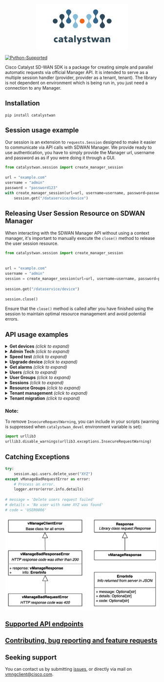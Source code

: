 <p align="center">
  <a href="#"><img src="docs/images/catalystwan.svg" alt="Cisco Catalyst WAN SDK Logo" style="height:150px" />
</p>

[![Python-Supported](https://img.shields.io/static/v1?label=Python&logo=Python&color=3776AB&message=3.8%20|%203.9%20|%203.10%20|%203.11%20|%203.12)](https://www.python.org/)

Cisco Catalyst SD-WAN SDK is a package for creating simple and parallel automatic requests via official Manager API. It is intended to serve as a multiple session handler (provider, provider as a tenant, tenant). The library is not dependent on environment which is being run in, you just need a connection to any Manager.

## Installation
```console
pip install catalystwan
```

## Session usage example
Our session is an extension to `requests.Session` designed to make it easier to communicate via API calls with SDWAN Manager. We provide ready to use authentication, you have to simply provide the Manager url, username and password as as if you were doing it through a GUI. 
```python
from catalystwan.session import create_manager_session

url = "example.com"
username = "admin"
password = "password123"
with create_manager_session(url=url, username=username, password=password) as session:
    session.get("/dataservice/device")
```

## Releasing User Session Resource on SDWAN Manager
When interacting with the SDWAN Manager API without using a context manager, it's important to manually execute the `close()` method to release the user session resource. 

```python
from catalystwan.session import create_manager_session


url = "example.com"
username = "admin"
session = create_manager_session(url=url, username=username, password=password)

session.get("/dataservice/device")

session.close()
```

Ensure that the `close()` method is called after you have finished using the session to maintain optimal resource management and avoid potential errors.

## API usage examples

<details>
    <summary> <b>Get devices</b> <i>(click to expand)</i></summary>

```python
devices = session.api.devices.get()
```

</details>

<details>
    <summary> <b>Admin Tech</b> <i>(click to expand)</i></summary>

```Python
admin_tech_file = session.api.admin_tech.generate("172.16.255.11")
session.api.admin_tech.download(admin_tech_file)
session.api.admin_tech.delete(admin_tech_file)
```
</details>

<details>
    <summary> <b>Speed test</b> <i>(click to expand)</i></summary>

```python
devices = session.api.devices.get()
speedtest = session.api.speedtest.speedtest(devices[0], devices[1])
```

</details>

<details>
    <summary> <b>Upgrade device</b> <i>(click to expand)</i></summary>

```python
# Prepare devices list
vsmarts = session.api.devices.get().filter(personality=Personality.VSMART)
image = "viptela-20.7.2-x86_64.tar.gz"

# Upload image
session.api.repository.upload_image(image)

# Install software

install_task = session.api.software.install(devices=vsmarts, image=image)

# Check action status
install_task.wait_for_completed()
```

</details>

<details>
    <summary> <b>Get alarms</b> <i>(click to expand)</i></summary>
To get all alarms:

```python
alarms = session.api.alarms.get()
```

To get all not viewed alarms:

```python
not_viewed_alarms = session.api.alarms.get().filter(viewed=False)
```

To get all alarms from past `n` hours:

```python
n = 24
alarms_from_n_hours = session.api.alarms.get(from_time=n)
```

To get all critical alarms from past `n` hours:

```python
n = 48
critical_alarms = session.api.alarms.get(from_time=n).filter(severity=Severity.CRITICAL)
```

</details>

<details>
    <summary> <b>Users</b> <i>(click to expand)</i></summary>

```python
# Get all users
session.api.users.get()

# Create user
new_user = User(userName="new_user", password="new_user", group=["netadmin"], description="new user")
session.api.users.create(new_user)

# Update user data
new_user_update = UserUpdateRequest(userName="new_user", group=["netadmin", "netops"], locale="en_US", description="updated-new_user-description", resGroupName="global")
session.api.users.update(new_user_update)

# Update user password
session.api.users.update_password("new_user", "n3W-P4s$w0rd")

# Reset user
session.api.users.reset("new_user")

# Delete user
session.api.users.delete("new_user")

# Get current user authentication type and role
session.api.users.get_auth_type()
session.api.users.get_role()
```

</details>

<details>
    <summary> <b>User Groups</b> <i>(click to expand)</i></summary>

```python
# Get all user groups
session.api.user_groups.get()

# Create user group
group = UserGroup("new_user_group", [])
group.enable_read({"Audit Log", "Alarms"})
group.enable_read_and_write({"Device Inventory"})
session.api.user_groups.create(group)

# Update user group
group.disable({"Alarms"})
session.api.user_groups.update(group)

# Delete user group
session.api.user_groups.delete(group.group_name)
```

</details>

</details>

<details>
    <summary> <b>Sessions</b> <i>(click to expand)</i></summary>

```python
# Get all active sessions
active_sessions = session.api.sessions.get()

# Invalidate sessions for given user
new_user_sessions = active_sessions.filter(raw_username="new_user")
session.api.sessions.invalidate(new_user_sessions)
```

</details>

<details>
    <summary> <b>Resource Groups</b> <i>(click to expand)</i></summary>

```python
# get resource groups
session.api.resource_groups.get()

# create resource group
new_resource_group = ResourceGroup(
    name="new_resource_group",
    desc="Custom Resource Group #1",
    siteIds=[]
)
session.api.resource_groups.create(new_resource_group)

# update resource group
resource_group = session.api.resource_groups.get().filter(name="new_resource_group").single_or_default()
updated_resource_group = ResourceGroupUpdateRequest(
    id=resource_group.id,
    name=resource_group.name,
    desc="Custom Resource Group #1 with updated description and site ids",
    siteIds=[200]
)

# switch to resource group view
session.api.resource_groups.switch("new_resource_group")

# delete resource group
session.api.resource_groups.delete(resource_group.id)
```

</details>

<details>
    <summary> <b>Tenant management</b> <i>(click to expand)</i></summary>

```python
api = session.api.tenant_management
# create tenants
tenants = [
    Tenant(
        name="tenant1",
        orgName="CiscoDevNet",
        subDomain="alpha.bravo.net",
        desc="This is tenant for unit tests",
        edgeConnectorEnable=True,
        edgeConnectorSystemIp="172.16.255.81",
        edgeConnectorTunnelInterfaceName="GigabitEthernet1",
        wanEdgeForecast=1,
    )
]
create_task = api.create(tenants)
create_task.wait_for_completed()
# list all tenants
tenants_data = api.get_all()
# pick tenant from list by name
tenant = tenants_data.filter(name="tenant1").single_or_default()
# get selected tenant id
tenant_id = tenant.tenant_id
# get vsession id of selected tenant
vsessionid = api.vsession_id(tenant_id)
# delete tenant by ids
delete_task = api.delete([tenant_id])
delete_task.wait_for_completed()
# others
api.get_hosting_capacity_on_vsmarts()
api.get_statuses()
api.get_vsmart_mapping()
```
</details>

<details>
    <summary> <b>Tenant migration</b> <i>(click to expand)</i></summary>

```python
from pathlib import Path
from catalystwan.session import create_manager_session
from catalystwan.models.tenant import TenantExport
from catalystwan.workflows.tenant_migration import migration_workflow

tenant = TenantExport(
    name="mango",
    desc="Mango tenant description",
    org_name="Provider Org-Mango Inc",
    subdomain="mango.fruits.com",
    wan_edge_forecast=100,
    migration_key="MangoTenantMigrationKey",   # only for SDWAN Manager >= 20.13
    is_destination_overlay_mt=True,            # only for SDWAN Manager >= 20.13
)

with create_manager_session(url="10.0.1.15", username="st-admin", password="") as origin_session, \
     create_manager_session(url="10.9.0.16", username="mt-provider-admin", password="") as target_session:
    migration_workflow(
        origin_session=origin_session,
        target_session=target_session,
        workdir=Path("workdir"),
        tenant=tenant,
        validator="10.9.12.26"
    )
```

`migration_workflow` performs multi-step migration procedure according to [Migrate Single-Tenant Cisco SD-WAN Overlay to Multitenant Cisco SD-WAN Deployment](https://www.cisco.com/c/en/us/td/docs/routers/sdwan/configuration/system-interface/vedge-20-x/systems-interfaces-book/sdwan-multitenancy.html#concept_sjj_jmm_z4b)


Since 20.13 also MT to ST is supported (just provide suitable origin/target sessions, and `is_destination_overlay_mt` parameter)


Each step of the `migration_workflow` procedure can be executed independently using api methods: `export_tenant`, `download`, `import_tenant`, `store_token`, `migrate_network`

```python
origin_api = origin_session.api.tenant_migration_api
target_api = target_session.api.tenant_migration_api
tenant_file = Path("~/tenant.tar.gz")
token_file = Path("~/tenant-token.txt")
# export
export_task = origin_api.export_tenant(tenant=tenant)
remote_filename = export_task.wait_for_file()
# download
origin_api.download(export_path, remote_filename)
# import
import_task = target_api.import_tenant(export_path, tenant.migration_key)
import_task.wait_for_completed()
# get token
migration_id = import_task.import_info.migration_token_query_params.migration_id
target_api.store_token(migration_id, token_path)
# migrate network
migrate_task = origin_api.migrate_network(token_path)
migrate_task.wait_for_completed()
```
</details>

### Note:
To remove `InsecureRequestWarning`, you can include in your scripts (warning is suppressed when `catalystwan_devel` environment variable is set):
```Python
import urllib3
urllib3.disable_warnings(urllib3.exceptions.InsecureRequestWarning)
```

## Catching Exceptions
```python
try:
	session.api.users.delete_user("XYZ")
except vManageBadRequestError as error:
	# Process an error.
	logger.error(error.info.details)

# message = 'Delete users request failed' 
# details = 'No user with name XYZ was found' 
# code = 'USER0006'
```

![Exceptions](docs/images/exceptions.png)

## [Supported API endpoints](https://github.com/CiscoDevNet/catalystwan/blob/main/ENDPOINTS.md)


## [Contributing, bug reporting and feature requests](https://github.com/CiscoDevNet/catalystwan/blob/main/CONTRIBUTING.md)

## Seeking support

You can contact us by submitting [issues](https://github.com/CiscoDevNet/catalystwan/issues), or directly via mail on vmngclient@cisco.com.
